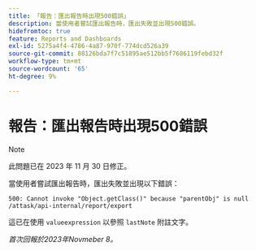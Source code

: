 ```yaml
---
title: 「報告：匯出報告時出現500錯誤」
description: 當使用者嘗試匯出報告時，匯出失敗並出現500錯誤。
hidefromtoc: true
feature: Reports and Dashboards
exl-id: 5275a4f4-4786-4a87-970f-774dcd526a39
source-git-commit: 88126bda7f7c51895ae512bb5f7686119febd32f
workflow-type: tm+mt
source-wordcount: '65'
ht-degree: 9%

---
```


# 報告：匯出報告時出現500錯誤

>[!NOTE]
>
>此問題已在 2023 年 11 月 30 日修正。

當使用者嘗試匯出報告時，匯出失敗並出現以下錯誤：

```
500: Cannot invoke "Object.getClass()" because "parentObj" is null /attask/api-internal/report/export
```

這已在使用 `valueexpression` 以參照 `lastNote` 附註文字。

_首次回報於2023年Novmeber 8。_
